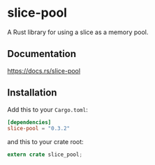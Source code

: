 slice-pool
======

A Rust library for using a slice as a memory pool.

## Documentation

https://docs.rs/slice-pool

## Installation

Add this to your `Cargo.toml`:

```toml
[dependencies]
slice-pool = "0.3.2"
```

and this to your crate root:

```rust
extern crate slice_pool;
```